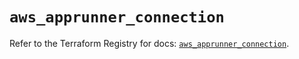 # `aws_apprunner_connection`

Refer to the Terraform Registry for docs: [`aws_apprunner_connection`](https://registry.terraform.io/providers/hashicorp/aws/5.100.0/docs/resources/apprunner_connection).
